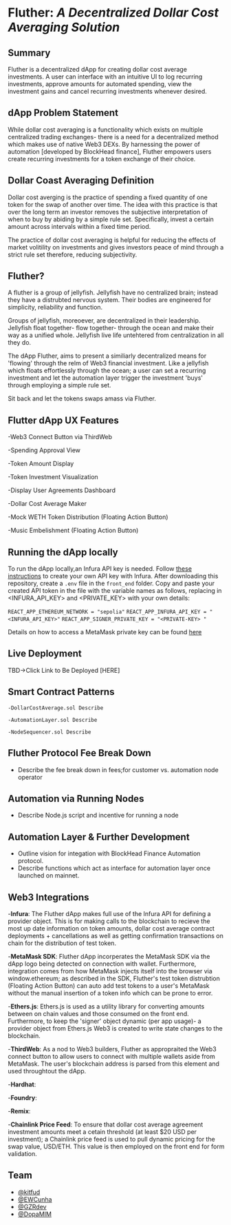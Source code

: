 # Fluther: _A Decentralized Dollar Cost Averaging Solution_

## Summary
Fluther is a decentralized dApp for creating dollar cost average investments. A user can interface with an intuitive UI to log recurring investments, approve amounts for automated spending, view the investment gains and cancel recurring investments whenever desired.  

## dApp Problem Statement
While dollar cost averaging is a functionality which exists on multiple centralized trading exchanges- there is a need for a decentralized method which makes use of native Web3 DEXs. By harnessing the power of automation [developed by BlockHead finance], Fluther empowers users create recurring investments for a token exchange of their choice. 

## Dollar Coast Averaging Definition
Dollar cost averging is the practice of spending a fixed quantity of one token for the swap of another over time. The idea with this practice is that over the long term an investor removes the subjective interpretation of when to buy by abiding by a simple rule set. Specifically, invest a certain amount across intervals within a fixed time period. 

The practice of dollar cost averaging is helpful for reducing the effects of market volitility on investments and gives investors peace of mind through a strict rule set therefore, reducing subjectivity. 

## Fluther?
A fluther is a group of jellyfish. Jellyfish have no centralized brain; instead they have a distrubted nervous system. Their bodies are engineered for simplicity, reliability and function. 

Groups of jellyfish, moreoever, are decentralized in their leadership. Jellyfish float together- flow together- through the ocean and make their way as a unified whole. Jellyfish live life untehtered from centralization in all they do. 

The dApp Fluther, aims to present a similiarly decentralized means for 'flowing' through the relm of Web3 financial investment. Like a jellyfish which floats effortlessly through the ocean; a user can set a recurring investment and let the automation layer trigger the investment 'buys' through employing a simple rule set. 

Sit back and let the tokens swaps amass via Fluther. 

## Flutter dApp UX Features
-Web3 Connect Button via ThirdWeb

-Spending Approval View

-Token Amount Display

-Token Investment Visualization

-Display User Agreements Dashboard

-Dollar Cost Average Maker

-Mock WETH Token Distribution (Floating Action Button)

-Music Embelishment (Floating Action Button)

## Running the dApp locally
To run the dApp locally,an Infura API key is needed. Follow [these instructions](https://www.infura.io/) to create your own API key with Infura. After downloading this repository, create a `.env` file in the `front_end` folder. Copy and paste your created API token in the file with the variable names as follows, replacing in <INFURA_API_KEY> and <PRIVATE_KEY> with your own details:

`REACT_APP_ETHEREUM_NETWORK = "sepolia"`
`REACT_APP_INFURA_API_KEY = "<INFURA_API_KEY>"`
`REACT_APP_SIGNER_PRIVATE_KEY = "<PRIVATE-KEY> "`

Details on how to access a MetaMask private key can be found [here](https://support.metamask.io/hc/en-us/articles/360015289632-How-to-export-an-account-s-private-key)

## Live Deployment
TBD->Click Link to Be Deployed [HERE]

## Smart Contract Patterns

    -DollarCostAverage.sol Describe

    -AutomationLayer.sol Describe

    -NodeSequencer.sol Describe

## Fluther Protocol Fee Break Down
- Describe the fee break down in fees;for customer vs. automation node operator

## Automation via Running Nodes

- Describe Node.js script and incentive for running a node  

## Automation Layer & Further Development

- Outline vision for integation with BlockHead Finance Automation protocol. 
- Describe functions which act as interface for automation layer once launched on mainnet. 

## Web3 Integrations
-<strong>Infura</strong>:
The Fluther dApp makes full use of the Infura API for defining a provider object. This is for making calls to the blockchain to recieve the most up date information on token amounts, dollar cost average contract deployments + cancellations as well as getting confirmation transactions on chain for the distribution of test token. 

-<strong>MetaMask SDK</strong>:
Fluther dApp incorperates the MetaMask SDK via the dApp logo being detected on connection with wallet. Furthermore, integration comes from how MetaMask injects itself into the browser via window.ethereum; as described in the SDK, Fluther's test token distrubtion (Floating Action Button) can auto add test tokens to a user's MetaMask without the manual insertion of a token info which can be prone to error. 

-<strong>Ethers.js</strong>:
Ethers.js is used as a utility library for converting amounts between on chain values and those consumed on the front end. Furthermore, to keep the 'signer' object dynamic (per app usage)- a provider object from Ethers.js Web3 is created to write state changes to the blockchain. 

-<strong>ThirdWeb</strong>:
As a nod to Web3 builders, Fluther as appropraited the Web3 connect button to allow users to connect with multiple wallets aside from MetaMask. The user's blockchain address is parsed from this element and used throughtout the dApp. 

-<strong>Hardhat</strong>:

-<strong>Foundry</strong>:

-<strong>Remix</strong>:

-<strong>Chainlink Price Feed</strong>: To ensure that dollar cost average agreement investment amounts meet a cetain threshold (at least $20 USD per investment); a Chainlink price feed is used to pull dynamic pricing for the swap value, USD/ETH. This value is then employed on the front end for form validation. 

## Team
- [@kitfud](https://github.com/kitfud)
- [@EWCunha](https://github.com/EWCunha)
- [@GZRdev](https://github.com/GZRdev)
- [@DopaMIM](https://github.com/DopaMIM)

